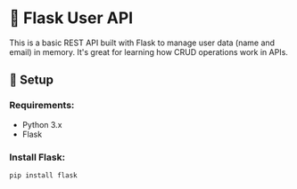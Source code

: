 # 📘 Flask User API

This is a basic REST API built with Flask to manage user data (name and email) in memory. It's great for learning how CRUD operations work in APIs.


## 🔧 Setup

### Requirements:
- Python 3.x
- Flask

### Install Flask:

```bash
pip install flask
```
